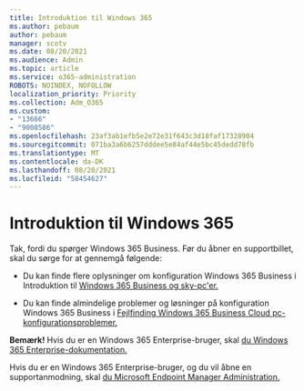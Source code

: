 ```yaml
---
title: Introduktion til Windows 365
ms.author: pebaum
author: pebaum
manager: scotv
ms.date: 08/20/2021
ms.audience: Admin
ms.topic: article
ms.service: o365-administration
ROBOTS: NOINDEX, NOFOLLOW
localization_priority: Priority
ms.collection: Adm_O365
ms.custom:
- "13666"
- "9008586"
ms.openlocfilehash: 23af3ab1efb5e2e72e31f643c3d18faf17328904
ms.sourcegitcommit: 071ba3a6b6257dddee5e84af44e5bc45dedd78fb
ms.translationtype: MT
ms.contentlocale: da-DK
ms.lasthandoff: 08/20/2021
ms.locfileid: "58454627"
---
```

# <a name="getting-started-with-windows-365"></a>Introduktion til Windows 365

Tak, fordi du spørger Windows 365 Business. Før du åbner en supportbillet, skal du sørge for at gennemgå følgende:

- Du kan finde flere oplysninger om konfiguration Windows 365 Business i Introduktion til [Windows 365 Business og sky-pc'er.](https://docs.microsoft.com/microsoft-365/admin/setup/get-started-windows-365-business)

- Du kan finde almindelige problemer og løsninger på konfiguration Windows 365 Business i [Fejlfinding Windows 365 Business Cloud pc-konfigurationsproblemer.](https://docs.microsoft.com/microsoft-365/admin/setup/troubleshoot-windows-365-business)

**Bemærk!** Hvis du er en Windows 365 Enterprise-bruger, skal [du Windows 365 Enterprise-dokumentation.](https://docs.microsoft.com/windows-365/)

Hvis du er en Windows 365 Enterprise-bruger, og du vil åbne en supportanmodning, skal [du Microsoft Endpoint Manager Administration.](https://endpoint.microsoft.com/)
